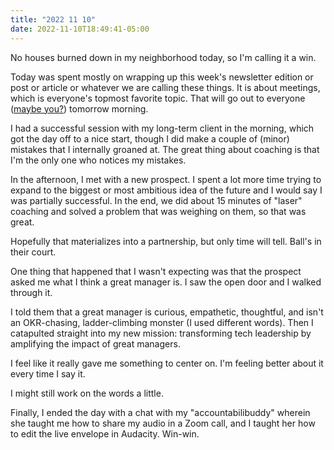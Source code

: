 ```yaml
---
title: "2022 11 10"
date: 2022-11-10T18:49:41-05:00
---
```


No houses burned down in my neighborhood today, so I'm calling it a win.

Today was spent mostly on wrapping up this week's newsletter edition or post or
article or whatever we are calling these things. It is about meetings, which is
everyone's topmost favorite topic. That will go out to everyone ([maybe
you?](https://blog.aaronbieber.coach)) tomorrow morning.

I had a successful session with my long-term client in the morning, which got
the day off to a nice start, though I did make a couple of (minor) mistakes that
I internally groaned at. The great thing about coaching is that I'm the only one
who notices my mistakes.

In the afternoon, I met with a new prospect. I spent a lot more time trying to
expand to the biggest or most ambitious idea of the future and I would say I was
partially successful. In the end, we did about 15 minutes of "laser" coaching
and solved a problem that was weighing on them, so that was great.

Hopefully that materializes into a partnership, but only time will tell. Ball's
in their court.

One thing that happened that I wasn't expecting was that the prospect asked me
what I think a great manager is. I saw the open door and I walked through it.

I told them that a great manager is curious, empathetic, thoughtful, and isn't
an OKR-chasing, ladder-climbing monster (I used different words). Then I
catapulted straight into my new mission: transforming tech leadership by
amplifying the impact of great managers.

I feel like it really gave me something to center on. I'm feeling better about
it every time I say it.

I might still work on the words a little.

Finally, I ended the day with a chat with my "accountabilibuddy" wherein she
taught me how to share my audio in a Zoom call, and I taught her how to edit the
live envelope in Audacity. Win-win.
